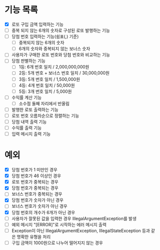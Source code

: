 # 기능 목록
- [x] 로또 구입 금액 입력하는 기능
- [ ] 중복 되지 않는 6개의 숫자로 구성된 로또 발행하는 기능
- [ ] 당첨 번호 입력하는 기능(쉼표(,) 기준)
  - [ ] 중복되지 않는 6개의 숫자
  - [ ] 6개의 숫자와 중복되지 않는 보너스 숫자
- [ ] 사용자가 구매한 로또 번호와 당첨 번호와 비교하는 기능
- [ ] 당첨 판별하는 기능
  - [ ] 1등: 6개 번호 일치 / 2,000,000,000원
  - [ ] 2등: 5개 번호 + 보너스 번호 일치 / 30,000,000원
  - [ ] 3등: 5개 번호 일치 / 1,500,000원
  - [ ] 4등: 4개 번호 일치 / 50,000원
  - [ ] 5등: 3개 번호 일치 / 5,000원 
- [ ] 수익률 계산 기능
  - [ ] 소수점 둘째 자리에서 반올림 
- [ ] 발행한 로또 출력하는 기능
- [ ] 로또 번호 오름차순으로 정렬하는 기능
- [ ] 당첨 내역 출력 기능
- [ ] 수익률 출력 기능
- [ ] 입력 메시지 출력 기능

# 예외
- [x] 당첨 번호가 1 미만인 경우
- [x] 당첨 번호가 46 이상인 경우
- [x] 로또 번호가 중복되는 경우
- [x] 당첨 번호가 중복되는 경우
- [ ] 보너스 번호가 중복되는 경우
- [x] 당첨 번호가 숫자가 아닌 경우
- [ ] 보너스 번호가 숫자가 아닌 경우
- [x] 당첨 번호의 개수가 6개가 아닌 경우
- [ ] 사용자가 잘못된 값을 입력한 경우 IllegalArgumentException를 발생
- [ ] 예외 메시지 "[ERROR]"로 시작하는 에러 메시지 출력
- [ ] Exception이 아닌 IllegalArgumentException, IllegalStateException 등과 같은 명확한 유형을 처리
- [ ] 구입 금액이 1000원으로 나누어 떨어지지 않는 경우